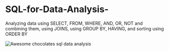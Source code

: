 # SQL-for-Data-Analysis-
Analyzing data using SELECT, FROM, WHERE, AND, OR, NOT and combining them, using JOINS, using GROUP BY, HAVING, and sorting using ORDER BY

![Awesome chocolates sql data analysis](https://user-images.githubusercontent.com/113206478/189486239-51bff82a-f03a-4281-a433-e0f691c35382.png)
